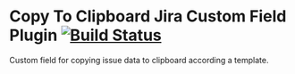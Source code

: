 # Copy To Clipboard Jira Custom Field Plugin [![Build Status](https://travis-ci.org/AndreyVMarkelov/copy-to-clipboard-jira-field.svg?branch=master)](https://travis-ci.org/AndreyVMarkelov/copy-to-clipboard-jira-field)

Custom field for copying issue data to clipboard according a template.
